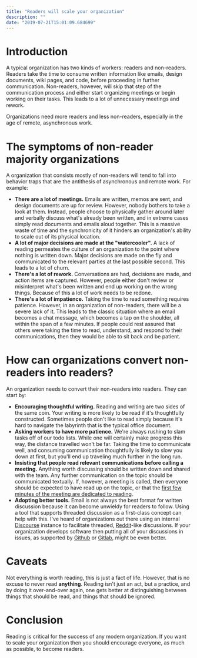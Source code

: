 ```yaml
---
title: "Readers will scale your organization"
description: ""
date: "2019-07-21T15:01:09.684699"
---
```


# Introduction

A typical organization has two kinds of workers: readers and non-readers. Readers take the time to consume written information like emails, design documents, wiki pages, and code, before proceeding in further communication. Non-readers, however, will skip that step of the communication process and either start organizing meetings or begin working on their tasks. This leads to a lot of unnecessary meetings and rework.

Organizations need more readers and less non-readers, especially in the age of remote, asynchronous work.

# The symptoms of non-reader majority organizations

A organization that consists mostly of non-readers will tend to fall into behavior traps that are the antithesis of asynchronous and remote work. For example:

* **There are a lot of meetings.** Emails are written, memos are sent, and design documents are up for review. However, nobody bothers to take a look at them. Instead, people  choose to physically gather around later and verbally discuss what's already been written, and in extreme cases simply read documents and emails aloud together. This is a massive waste of time and the synchronicity of it hinders an organization's ability to scale out of its physical location.
* **A lot of major decisions are made at the "watercooler".** A lack of reading permeates the culture of an organization to the point where nothing is written down. Major decisions are made on the fly and communicated to the relevant parties at the last possible second. This leads to a lot of churn.
* **There's a lot of rework.** Conversations are had, decisions are made, and action items are captured. However, people either don't review or misinterpret what's been written and end up working on the wrong things. Because of this a lot of work needs to be redone.
* **There's a lot of impatience.** Taking the time to read something requires patience. However, in an organization of non-readers, there will be a severe lack of it. This leads to the classic situation where an email becomes a chat message, which becomes a tap on the shoulder, all within the span of a few minutes. If people could rest assured that others were taking the time to read, understand, and respond to their communications, then they would be able to sit back and be patient.

# How can organizations convert non-readers into readers?

An organization needs to convert their non-readers into readers. They can start by:

* **Encouraging thoughtful writing.** Reading and writing are two sides of the same coin. Your writing is more likely to be read if it's thoughtfully constructed. Sometimes people don't like to read simply because it's hard to navigate the labyrinth that is the typical office document.
* **Asking workers to have more patience.** We're always rushing to slam tasks off of our todo lists. While one will certainly make progress this way, the distance travelled won't be far. Taking the time to communicate well, and consuming communication thoughtfully is likely to slow you down at first, but you'll end up traveling much further in the long run. 
* **Insisting that people read relevant communications before calling a meeting.** Anything worth discussing should be written down and shared with the team. Any further communication on the topic should be communicated textually. If, however, a meeting is called, then everyone should be expected to have read up on the topic, or that the [first few minutes of the meeting are dedicated to reading](https://www.cnbc.com/2018/04/23/what-jeff-bezos-learned-from-requiring-6-page-memos-at-amazon.html).
* **Adopting better tools.** Email is not always the best format for written discussion because it can become unwieldy for readers to follow. Using a tool that supports threaded discussion as a first-class concept can help with this. I've heard of organizations out there using an internal [Discourse](https://www.discourse.org/) instance to facilitate threaded, [Reddit](https://www.reddit.com/)-like discussions. If your organization develops software then putting all of your discussions in issues, as supported by [Github](https://guides.github.com/features/issues/) or [Gitlab](https://docs.gitlab.com/ee/user/project/issues/), might be even better.

# Caveats
Not everything is worth reading, this is just a fact of life. However, that is no excuse to never read **anything**. Reading isn't just an act, but a practice, and by doing it over-and-over again, one gets better at distinguishing between things that should be read, and things that should be ignored.

# Conclusion
Reading is critical for the success of any modern organization. If you want to scale your organization then you should encourage everyone, as much as possible, to become readers.
